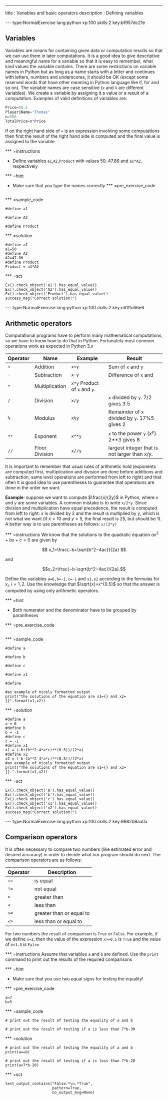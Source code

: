 ---
title       : Variables and basic operators
description : Defining variables

--- type:NormalExercise lang:python xp:100 skills:2 key:bf957dc21e
## Variables

Variables are means for containing given data or computation results so that we can use them in later computations. It is a good idea to give descriptive and meaningful name for a variable so that it is easy to remember, what kind values the variable contains. There are some restrictions on variable names in Python but as long as a name starts with a letter and continues with letters, numbers and underscores, it should be OK (except some reserved words that have other meaning in Python language like if, for and so on). The variable names are case sensitive (`x` and `X` are different variables). We create a variable by assigning it a value or a result of a computation. Examples of valid definitions of variables are:

```python
Price=50.5
Player1Name="Thomas"
n=500
TotalPrice=n*Price
```

 If on the right hand side of `=` is an expression involving some computations then first the result of the right hand side is computed and the final value is assigned to the variable


*** =instructions

- Define variables `a1`,`A2`,`Product` with values 50, 47.86 and `a1*A2`, respectively

*** =hint
- Make sure that you type the names correctly
*** =pre_exercise_code
```{python}

```

*** =sample_code
```{python}
#define a1 

#define A2

#define Product

```

*** =solution
```{python}
#define a1 
a1=50
#define A2
A2=47.86
#define Product
Product = a1*A2
```

*** =sct
```{python}
Ex().check_object('a1').has_equal_value()
Ex().check_object('A2').has_equal_value()
Ex().check_object('Product').has_equal_value()
success_msg("Correct solution!")
```

--- type:NormalExercise lang:python xp:100 skills:2 key:c61ffc66e6
## Arithmetic operators

Computational programs have to perform many mathematical computations, so we have to know how to do that in Python. Fortunately most common operations work as expected in Python 3.x

Operator |	Name	| Example |	Result
 --- | --- | --- | ---
`+` |	Addition |	`x+y`	|Sum of `x` and `y`
`-`	| Subtraction |	`x-y`	| Difference of `x` and 
`*` |	Multiplication | `x*y`	Product of `x` and `y`.
`/`	| Division	| `x/y` |	 `x` divided by `y`. 7/2 gives 3.5 
`%`  |	Modulus	| `x%y` |	Remainder of `x` divided by `y`. 17%5 gives 2
`**` |	Exponent |	`x**y` |	`x` to the power `y` ($x^y$). 2**3 gives 8
`//`	| Floor Division |	`x//y` |	largest integer that is not larger than x/y. 

It is important to remember that usual rules of arithmetic hold (exponents are computed first, multiplication and division are done before additions and subtraction, same level operations are performed from left to right) and that often it is good idea to use parentheses to guarantee that operations are done in the order we want. 

**Example**: suppose we want to compute $\frac{x}{2y}$ in Python, where $x$ and $y$ are some variables. A common mistake is to write 
`x/2*y`. 
Since division and multiplication have equal precedence, the result is computed from left to right: $x$ is divided by 2 and the result is multiplied by $y$, which is not what we want (if $x=10$ and $y=5$, the final result is 25, but should be 1). A better way is to use parentheses as follows: 
`x/(2*y)`

*** =instructions
We know that the solutions to the quadratic equation $ax^2+bx+c=0$ are given by 

$$ x_1=\frac{−b+\sqrt{b^2−4ac}}{2a} $$

and 

$$x_2=\frac{−b-\sqrt{b^2−4ac}}{2a}.$$

Define the variables `a=6,b=-1,c=-1` and `x1,x2` according to the formulas for
 $x_i,\ i=1,2$. Use the knowledge that $\sqrt{x}=x^{0.5}$ so that the answer is computed by using only arithmetic operators.

*** =hint
- Both numerator and the denominator have to be grouped by parantheses

*** =pre_exercise_code
```{python}

```

*** =sample_code
```{python}
#define a

#define b

#define c

#define x1

#define 

#an example of nicely formatted output
print("the solutions of the equation are x1={} and x2={}".format(x1,x2))

```

*** =solution
```{python}
#define a
a = 6
#define b
b = -1
#define c
c = -1
#define x1
x1 = (-b+(b**2-4*a*c)**(0.5))/(2*a)
#define x2
x2 = (-b-(b**2-4*a*c)**(0.5))/(2*a)
#an example of nicely formatted output
print("The solutions of the equation are x1={} and x2={}.".format(x1,x2))
```

*** =sct
```{python}
Ex().check_object('a').has_equal_value()
Ex().check_object('b').has_equal_value()
Ex().check_object('c').has_equal_value()
Ex().check_object('x1').has_equal_value()
Ex().check_object('x2').has_equal_value()
success_msg("Correct solution!")

```

--- type:NormalExercise lang:python xp:100 skills:2 key:9982b9aa0a
## Comparison operators
It is often necessary to compare two numbers (like estimated error and desired accuracy) in order to decide what our program should do next. The comparison operators are as follows:

Operator |	Description
 --- | ---
 `==` |	is equal
`!=` | not equal
`>` | greater than
`<` |	less than
`>=` | greater than or equal to
`<=` |	less than or equal to

For two numbers the result of comparison is `True` or `False`. For example, if we define `x=2`, then the value of the expression `x>=0.5` is `True` and the value of `x<1.5` is `False`

*** =instructions
Assume that variables `a` and `b` are defined. Use the `print` command to print out the results of the required comparisons

*** =hint
- Make sure that you use two equal signs for testing the equality!

*** =pre_exercise_code
```{python}
a=7
b=5
```

*** =sample_code
```{python}
# print out the result of testing the equality of a and b

# print out the result of testing if a is less than 7*b-30

```

*** =solution
```{python}
# print out the result of testing the equality of a and b
print(a==b)

# print out the result of testing if a is less than 7*b-20
print(a<7*b-20)

```

*** =sct
```{python}
test_output_contains("False.*\n.*True",
                     pattern=True,
                     no_output_msg=None)

```
